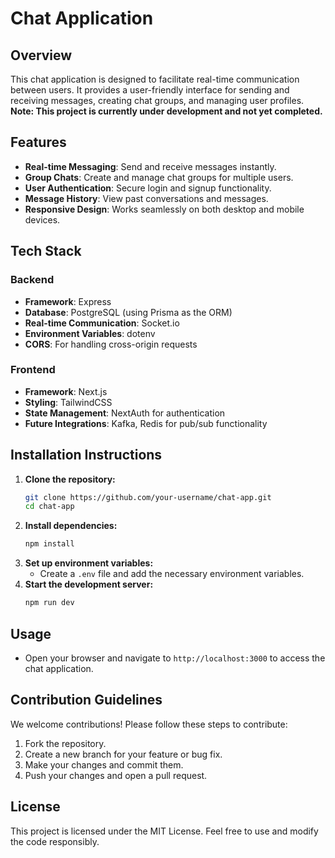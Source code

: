 # Chat Application

## Overview
This chat application is designed to facilitate real-time communication between users. It provides a user-friendly interface for sending and receiving messages, creating chat groups, and managing user profiles. **Note: This project is currently under development and not yet completed.**

## Features
- **Real-time Messaging**: Send and receive messages instantly.
- **Group Chats**: Create and manage chat groups for multiple users.
- **User Authentication**: Secure login and signup functionality.
- **Message History**: View past conversations and messages.
- **Responsive Design**: Works seamlessly on both desktop and mobile devices.

## Tech Stack
### Backend
- **Framework**: Express
- **Database**: PostgreSQL (using Prisma as the ORM)
- **Real-time Communication**: Socket.io 
- **Environment Variables**: dotenv
- **CORS**: For handling cross-origin requests

### Frontend
- **Framework**: Next.js
- **Styling**: TailwindCSS
- **State Management**: NextAuth for authentication
- **Future Integrations**: Kafka, Redis for pub/sub functionality

## Installation Instructions
1. **Clone the repository:**
   ```bash
   git clone https://github.com/your-username/chat-app.git
   cd chat-app
   ```
2. **Install dependencies:**
   ```bash
   npm install
   ```
3. **Set up environment variables:**
   - Create a `.env` file and add the necessary environment variables.
4. **Start the development server:**
   ```bash
   npm run dev
   ```

## Usage
- Open your browser and navigate to `http://localhost:3000` to access the chat application.

## Contribution Guidelines
We welcome contributions! Please follow these steps to contribute:
1. Fork the repository.
2. Create a new branch for your feature or bug fix.
3. Make your changes and commit them.
4. Push your changes and open a pull request.

## License
This project is licensed under the MIT License. Feel free to use and modify the code responsibly.
